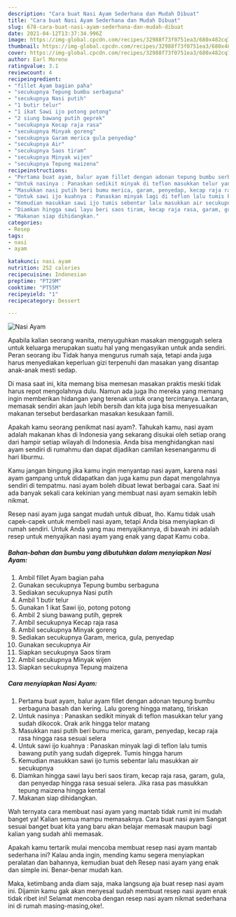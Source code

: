 ```yaml
---
description: "Cara buat Nasi Ayam Sederhana dan Mudah Dibuat"
title: "Cara buat Nasi Ayam Sederhana dan Mudah Dibuat"
slug: 678-cara-buat-nasi-ayam-sederhana-dan-mudah-dibuat
date: 2021-04-12T13:37:34.996Z
image: https://img-global.cpcdn.com/recipes/32988f73f0751ea3/680x482cq70/nasi-ayam-foto-resep-utama.jpg
thumbnail: https://img-global.cpcdn.com/recipes/32988f73f0751ea3/680x482cq70/nasi-ayam-foto-resep-utama.jpg
cover: https://img-global.cpcdn.com/recipes/32988f73f0751ea3/680x482cq70/nasi-ayam-foto-resep-utama.jpg
author: Earl Moreno
ratingvalue: 3.1
reviewcount: 4
recipeingredient:
- "fillet Ayam bagian paha"
- "secukupnya Tepung bumbu serbaguna"
- "secukupnya Nasi putih"
- "1 butir telur"
- "1 ikat Sawi ijo potong potong"
- "2 siung bawang putih geprek"
- "secukupnya Kecap raja rasa"
- "secukupnya Minyak goreng"
- "secukupnya Garam merica gula penyedap"
- "secukupnya Air"
- "secukupnya Saos tiram"
- "secukupnya Minyak wijen"
- "secukupnya Tepung maizena"
recipeinstructions:
- "Pertama buat ayam, balur ayam fillet dengan adonan tepung bumbu serbaguna basah dan kering. Lalu goreng hingga matang, tiriskan"
- "Untuk nasinya : Panaskan sedikit minyak di teflon masukkan telur yang sudah dikocok. Orak arik hingga telor matang"
- "Masukkan nasi putih beri bumu merica, garam, penyedap, kecap raja rasa hingga rasa sesuai selera"
- "Untuk sawi ijo kuahnya : Panaskan minyak lagi di teflon lalu tumis bawang putih yang sudah digeprek. Tumis hingga harum"
- "Kemudian masukkan sawi ijo tumis sebentar lalu masukkan air secukupnya"
- "Diamkan hingga sawi layu beri saos tiram, kecap raja rasa, garam, gula, dan penyedap hingga rasa sesuai selera. Jika rasa pas masukkan tepung maizena hingga kental"
- "Makanan siap dihidangkan."
categories:
- Resep
tags:
- nasi
- ayam

katakunci: nasi ayam 
nutrition: 252 calories
recipecuisine: Indonesian
preptime: "PT29M"
cooktime: "PT55M"
recipeyield: "1"
recipecategory: Dessert

---
```



![Nasi Ayam](https://img-global.cpcdn.com/recipes/32988f73f0751ea3/680x482cq70/nasi-ayam-foto-resep-utama.jpg)

Apabila kalian seorang wanita, menyuguhkan masakan menggugah selera untuk keluarga merupakan suatu hal yang mengasyikan untuk anda sendiri. Peran seorang ibu Tidak hanya mengurus rumah saja, tetapi anda juga harus menyediakan keperluan gizi terpenuhi dan masakan yang disantap anak-anak mesti sedap.

Di masa  saat ini, kita memang bisa memesan masakan praktis meski tidak harus repot mengolahnya dulu. Namun ada juga lho mereka yang memang ingin memberikan hidangan yang terenak untuk orang tercintanya. Lantaran, memasak sendiri akan jauh lebih bersih dan kita juga bisa menyesuaikan makanan tersebut berdasarkan masakan kesukaan famili. 



Apakah kamu seorang penikmat nasi ayam?. Tahukah kamu, nasi ayam adalah makanan khas di Indonesia yang sekarang disukai oleh setiap orang dari hampir setiap wilayah di Indonesia. Anda bisa menghidangkan nasi ayam sendiri di rumahmu dan dapat dijadikan camilan kesenanganmu di hari liburmu.

Kamu jangan bingung jika kamu ingin menyantap nasi ayam, karena nasi ayam gampang untuk didapatkan dan juga kamu pun dapat mengolahnya sendiri di tempatmu. nasi ayam boleh dibuat lewat berbagai cara. Saat ini ada banyak sekali cara kekinian yang membuat nasi ayam semakin lebih nikmat.

Resep nasi ayam juga sangat mudah untuk dibuat, lho. Kamu tidak usah capek-capek untuk membeli nasi ayam, tetapi Anda bisa menyiapkan di rumah sendiri. Untuk Anda yang mau menyajikannya, di bawah ini adalah resep untuk menyajikan nasi ayam yang enak yang dapat Kamu coba.

<!--inarticleads1-->

##### Bahan-bahan dan bumbu yang dibutuhkan dalam menyiapkan Nasi Ayam:

1. Ambil fillet Ayam bagian paha
1. Gunakan secukupnya Tepung bumbu serbaguna
1. Sediakan secukupnya Nasi putih
1. Ambil 1 butir telur
1. Gunakan 1 ikat Sawi ijo, potong potong
1. Ambil 2 siung bawang putih, geprek
1. Ambil secukupnya Kecap raja rasa
1. Ambil secukupnya Minyak goreng
1. Sediakan secukupnya Garam, merica, gula, penyedap
1. Gunakan secukupnya Air
1. Siapkan secukupnya Saos tiram
1. Ambil secukupnya Minyak wijen
1. Siapkan secukupnya Tepung maizena




<!--inarticleads2-->

##### Cara menyiapkan Nasi Ayam:

1. Pertama buat ayam, balur ayam fillet dengan adonan tepung bumbu serbaguna basah dan kering. Lalu goreng hingga matang, tiriskan
1. Untuk nasinya : Panaskan sedikit minyak di teflon masukkan telur yang sudah dikocok. Orak arik hingga telor matang
1. Masukkan nasi putih beri bumu merica, garam, penyedap, kecap raja rasa hingga rasa sesuai selera
1. Untuk sawi ijo kuahnya : Panaskan minyak lagi di teflon lalu tumis bawang putih yang sudah digeprek. Tumis hingga harum
1. Kemudian masukkan sawi ijo tumis sebentar lalu masukkan air secukupnya
1. Diamkan hingga sawi layu beri saos tiram, kecap raja rasa, garam, gula, dan penyedap hingga rasa sesuai selera. Jika rasa pas masukkan tepung maizena hingga kental
1. Makanan siap dihidangkan.




Wah ternyata cara membuat nasi ayam yang mantab tidak rumit ini mudah banget ya! Kalian semua mampu memasaknya. Cara buat nasi ayam Sangat sesuai banget buat kita yang baru akan belajar memasak maupun bagi kalian yang sudah ahli memasak.

Apakah kamu tertarik mulai mencoba membuat resep nasi ayam mantab sederhana ini? Kalau anda ingin, mending kamu segera menyiapkan peralatan dan bahannya, kemudian buat deh Resep nasi ayam yang enak dan simple ini. Benar-benar mudah kan. 

Maka, ketimbang anda diam saja, maka langsung aja buat resep nasi ayam ini. Dijamin kamu gak akan menyesal sudah membuat resep nasi ayam enak tidak ribet ini! Selamat mencoba dengan resep nasi ayam nikmat sederhana ini di rumah masing-masing,oke!.

